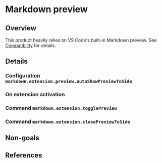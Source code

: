 # Markdown preview

## Overview

This product heavily relies on VS Code's built-in Markdown preview. See [Compatibility](../guide/compatibility.md) for details.

## Details

<!-- TODO: Document their behaviors. -->

### Configuration `markdown.extension.preview.autoShowPreviewToSide`

### On extension activation

### Command `markdown.extension.togglePreview`

### Command `markdown.extension.closePreviewToSide`

## Non-goals

## References
